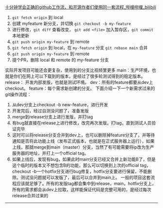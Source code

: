 


[十分钟学会正确的github工作流，和开源作者们使用同一套流程_哔哩哔哩_bilibili](https://www.bilibili.com/video/BV19e4y1q7JJ/?spm_id_from=333.999.0.0&vd_source=eac5ac1806a34c555049154a3c3a656e)


1. `git fetch origin` 到 local
2. 创建 myfeature 新分支，并切换 `git checkout -b my-feature`
3. 进行修改，`git diff` 查看改变， `git add <file>` 加入暂存区，`git commit` 本地更新
4. `git push origin my-feature` 到 remote 
5. `git fetch origin` 到 local，在 `my-feature` 分支 `git rebase main` 合并
6. `git push origin my-feature` 到 remote 
7. 提个PR，删除 local 和 remote 的 my-feature 分支



实际开发项目可能还会更复杂，使用到的分支比视频里更多 
main：生产环境，也就是你们在网上可以下载到的版本，是经过了很多轮测试得到的稳定版本。 release： 开发内部发版，也就是测试环境。 
dev：所有的feature都要从dev上checkout。 feature：每个需求新创建的分支。
下面介绍一下一个新需求过来的git操作流程： 
1. 从dev分支上checkout -b new-feature，进行开发 
2. 开发完后，经过自测没问题了，准备发版 
3. merge到release分支上进行发版，并打tag 
4. 有bug就直接在release上进行修改，改完再次发版，打tag，直到测试人员验证完毕 
5. 这时可以将release分支合并到dev上，也可以删除掉feature分支了，并等待通知是否将此功能上线（发布正式版本，也就是在正式服务器上运行），如果上线，那就merge到main（master）分支，当然了有可能需要将ip改为生产服务器的地址，并打上一个official tag。 
6. 如果上线后，发现有bug，如果此时main分支已经又合并上新功能B了，但是这个临时的版本又不想包含B的功能，那么可以切换到上次的official tag，checkout -b一个hotfix分支进行bug修复，hotfix分支要进行保留，不能删除。测试没问题就可以发版了，最后可以合并到main上。 
一般的项目这套流程应该就足够了。所有的发版tag都会集中到release，main，hotfix分支上，所有的需求都会从dev上拉取，这样能保证代码是完整可用的，是经过每次release合并过来的


---
